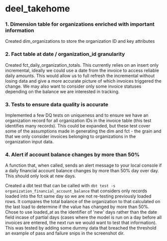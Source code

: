 # deel_takehome

### 1. Dimension table for organizations enriched with important information

Created dim_organizations to store the organization ID and key attributes

### 2. Fact table at date / organization_id granularity

Created fct_daily_organization_totals. 
This currently relies on an insert only incremental, ideally we could use a date from the invoice to access reliable daily amounts. This would allow us to full refresh the incremental without losing data and give a more accurate picture of which invoices triggered the change. We may also want to consider only some invoice statuses depending on the balance we are interested in tracking.

### 3. Tests to ensure data quality is accurate

Implemented a few DQ tests on uniqueness and to ensure we have an organization record for all organization IDs in the invoice table (this test identifies many records). This could be expanded, but these test cover some of the assumptions made in generating the dim and fct - the grain and that we only consider invoices belonging to organizations in the organization input data.

### 4. Alert if account balance changes by more than 50%
A function that, when called, sends an alert message to your local console if a daily
financial account balance changes by more than 50% day over day. This should only
look at new days.

Created a dbt test that can be called with `dbt test -s organization_financial_account_balance` that considers only records loaded into the fct same day so we are not re-testing previously loaded rows. It compares the total balance of the organization to that calculated on the last load to determine if the value has changed by more than 50%. Chose to use loaded_at as the identifier of 'new' days rather than the date field incase of partial days (cases where the model is run on a day before all invoices are entered, the next run we would want to test that information).
This was tested by adding some dummy data that breached the threshold an example of pass and failure snips in the screenshot dir.
